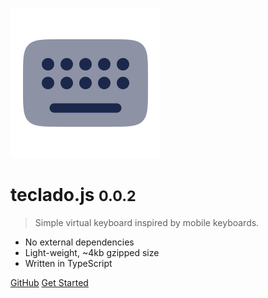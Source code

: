 ![logo](_media/icon.svg)

# teclado.js <small>0.0.2</small>

> Simple virtual keyboard inspired by mobile keyboards.

- No external dependencies
- Light-weight, ~4kb gzipped size
- Written in TypeScript

[GitHub](https://github.com/eduhds/teclado.js)
[Get Started](#tecladojs)
